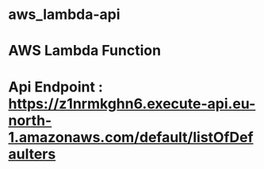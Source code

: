 # aws_lambda-api
# AWS Lambda Function
# Api Endpoint : https://z1nrmkghn6.execute-api.eu-north-1.amazonaws.com/default/listOfDefaulters




